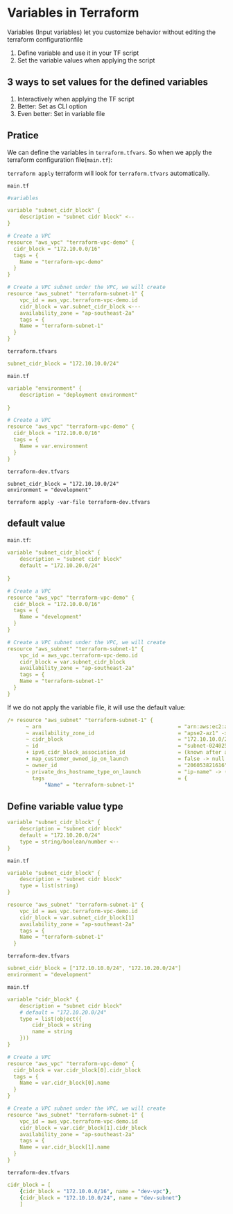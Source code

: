 # Variables in Terraform
Variables (Input variables) let you customize behavior without editing the terraform configurationfile

1. Define variable and use it in your TF script
2. Set the variable values when applying the script

## 3 ways to set values for the defined variables
1. Interactively when applying the TF script
2. Better: Set as CLI option
3. Even better: Set in variable file

## Pratice
We can define the variables in `terraform.tfvars`. So when we apply the terraform configuration file(`main.tf`):

`terraform apply` terraform will look for `terraform.tfvars` automatically. 

`main.tf`

```yaml
#variables

variable "subnet_cidr_block" {
    description = "subnet cidr block" <--
}

# Create a VPC
resource "aws_vpc" "terraform-vpc-demo" {
  cidr_block = "172.10.0.0/16"
  tags = {
    Name = "terraform-vpc-demo"
  }
}

# Create a VPC subnet under the VPC, we will create
resource "aws_subnet" "terraform-subnet-1" {
    vpc_id = aws_vpc.terraform-vpc-demo.id
    cidr_block = var.subnet_cidr_block <---
    availability_zone = "ap-southeast-2a"
    tags = {
    Name = "terraform-subnet-1"
  }
}
```

`terraform.tfvars`

```yaml
subnet_cidr_block = "172.10.10.0/24"
```

`main.tf`

```yaml
variable "environment" {
    description = "deployment environment"
  
}

# Create a VPC
resource "aws_vpc" "terraform-vpc-demo" {
  cidr_block = "172.10.0.0/16"
  tags = {
    Name = var.environment
  }
}
```

`terraform-dev.tfvars`

```
subnet_cidr_block = "172.10.10.0/24"
environment = "development"
```

`terraform apply -var-file terraform-dev.tfvars`

## default value

`main.tf`:

```yaml
variable "subnet_cidr_block" {
    description = "subnet cidr block"
    default = "172.10.20.0/24"
  
}

# Create a VPC
resource "aws_vpc" "terraform-vpc-demo" {
  cidr_block = "172.10.0.0/16"
  tags = {
    Name = "development"
  }
}

# Create a VPC subnet under the VPC, we will create
resource "aws_subnet" "terraform-subnet-1" {
    vpc_id = aws_vpc.terraform-vpc-demo.id
    cidr_block = var.subnet_cidr_block 
    availability_zone = "ap-southeast-2a"
    tags = {
    Name = "terraform-subnet-1"
  }
}
```

If we do not apply the variable file, it will use the default value:

```yaml
/+ resource "aws_subnet" "terraform-subnet-1" {
      ~ arn                                            = "arn:aws:ec2:ap-southeast-2:206053821616:subnet/subnet-024025b5edb50080b" -> (known after apply)
      ~ availability_zone_id                           = "apse2-az1" -> (known after apply)
      ~ cidr_block                                     = "172.10.10.0/24" -> "172.10.20.0/24" # forces replacement
      ~ id                                             = "subnet-024025b5edb50080b" -> (known after apply)
      + ipv6_cidr_block_association_id                 = (known after apply)
      - map_customer_owned_ip_on_launch                = false -> null
      ~ owner_id                                       = "206053821616" -> (known after apply)
      ~ private_dns_hostname_type_on_launch            = "ip-name" -> (known after apply)
        tags                                           = {
            "Name" = "terraform-subnet-1"
```

## Define variable value type

```yaml
variable "subnet_cidr_block" {
    description = "subnet cidr block"
    default = "172.10.20.0/24"
    type = string/boolean/number <--
}
```

`main.tf`

```yaml
variable "subnet_cidr_block" {
    description = "subnet cidr block"
    type = list(string)
}

resource "aws_subnet" "terraform-subnet-1" {
    vpc_id = aws_vpc.terraform-vpc-demo.id
    cidr_block = var.subnet_cidr_block[1]
    availability_zone = "ap-southeast-2a"
    tags = {
    Name = "terraform-subnet-1"
  }
```

`terraform-dev.tfvars`

```yaml
subnet_cidr_block = ["172.10.10.0/24", "172.10.20.0/24"]
environment = "development"
```

`main.tf`

```yaml
variable "cidr_block" {
    description = "subnet cidr block"
    # default = "172.10.20.0/24"
    type = list(object({
        cidr_block = string
        name = string
    }))
}

# Create a VPC
resource "aws_vpc" "terraform-vpc-demo" {
  cidr_block = var.cidr_block[0].cidr_block
  tags = {
    Name = var.cidr_block[0].name
  }
}

# Create a VPC subnet under the VPC, we will create
resource "aws_subnet" "terraform-subnet-1" {
    vpc_id = aws_vpc.terraform-vpc-demo.id
    cidr_block = var.cidr_block[1].cidr_block
    availability_zone = "ap-southeast-2a"
    tags = {
    Name = var.cidr_block[1].name
  }
}
```

`terraform-dev.tfvars`

```yaml
cidr_block = [
    {cidr_block = "172.10.0.0/16", name = "dev-vpc"}, 
    {cidr_block = "172.10.10.0/24", name = "dev-subnet"}
    ]
```

